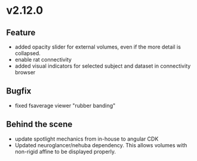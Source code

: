 # v2.12.0

## Feature

- added opacity slider for external volumes, even if the more detail is collapsed.
- enable rat connectivity
- added visual indicators for selected subject and dataset in connectivity browser

## Bugfix

- fixed fsaverage viewer "rubber banding"

## Behind the scene

- update spotlight mechanics from in-house to angular CDK
- Updated neuroglancer/nehuba dependency. This allows volumes with non-rigid affine to be displayed properly.
